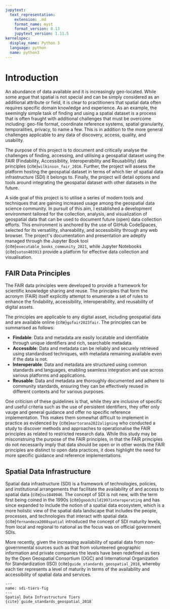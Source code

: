 ```yaml
---
jupytext:
  text_representation:
    extension: .md
    format_name: myst
    format_version: 0.13
    jupytext_version: 1.11.5
kernelspec:
  display_name: Python 3
  language: python
  name: python3
---
```


# Introduction

An abundance of data available and it is increasingly geo-located. While some argue that spatial is not special and can be simply considered as an additional attribute or field, it is clear to practitioners that spatial data often requires specific domain knowledge and experience. As an example, the seemingly simple task of finding and using a spatial dataset is a process that is often fraught with additional challenges that must be overcome including: geo-file format, coordinate reference systems, spatial granularity, temporalities, privacy, to name a few. This is in addition to the more general challenges applicable to any data of discovery, access, quality, and usability.

The purpose of this project is to document and critically analyse the challenges of finding, accessing, and utilising a geospatial dataset using the FAIR (Findability, Accessibility, Interoperability and Reusability) data principles {cite}`wilkinson_fair_2016`. Further, the project will assess the platform hosting the geospatial dataset in terms of which tier of spatial data infrastructure (SDI) it belongs to. Finally, the project will detail options and tools around integrating the geospatial dataset with other datasets in the future.

A side goal of this project is to utilise a series of modern tools and techniques that are gaining increased usage among the geospatial data science community. In pursuit of this aim, I established a development environment tailored for the collection, analysis, and visualization of geospatial data that can be used to document future (open) data collection efforts. This environment is anchored by the use of GitHub CodeSpaces, selected for its versatility, shareability, and accessibility through any web browser. The project's documentation and presentation are adeptly managed through the Jupyter Book tool {cite}`executable_books_community_2021`, while Jupyter Notebooks {cite}`soton403913` provide a platform for effective data collection and visualisation.

## FAIR Data Principles
The FAIR data principles were developed to provide a framework for scientific knowledge sharing and reuse. The principles that form the acronym (FAIR) itself explicitly attempt to enumerate a set of rules to enhance the findability, accessibility, interoperability, and reusability of digital assets. 

The principles are applicable to any digital asset, including geospatial data and are available online {cite}`gofair2023fair`. The principles can be summarised as follows:

- **Findable**: Data and metadata are easily locatable and identifiable through unique identifiers and rich, searchable metadata.
- **Accessible**: Data and metadata can be reliably and securely retrieved using standardised techniques, with metadata remaining available even if the data is not.
- **Interoperable**: Data and metadata are structured using common standards and languages, enabling seamless integration and use across various platforms and applications.
- **Reusable**: Data and metadata are thoroughly documented and adhere to community standards, ensuring they can be effectively reused in different contexts and for various purposes.

One criticism of these guidelines is that, while they are inclusive of specific and useful criteria such as the use of persistent identifiers, they offer only vauge and general guidance and offer no specific reference implementation. This makes them somewhat difficult to implement in practice as evidenced by {cite}`martorana2022aligning` who conducted a study to discover methods and approaches to operationalise the FAIR principles as related to restricted research data. While this study may be misconstruing the purpose of the FAIR principles, in that the FAIR principles do not necessarily imply that data should be open or in other words the FAIR principles are distinct to open data practices, it does highlight the need for more specific guidance and reference implementations.

## Spatial Data Infrastructure
Spatial data infrastructure (SDI) is a framework of technologies, policies, and institutional arrangements that facilitate the availability of and access to spatial data {cite}`su1040946`. The concept of SDI is not new, with the term first being coined in the 1990s {cite}`goodchild1997interoperating` and has since expanded to include the notion of a spatial data ecosystem, which is a more holistic view of the spatial data landscape that includes the people, processes, and technologies that interact with spatial data. {cite}`fernandeza2008spatial` introduced the concept of SDI maturity levels, from local and regional to national as the focus was on official government SDIs.

More recently, given the increasing availability of spatial data from non-governmental sources such as that from volunteered geographic information and private companies the levels have been redefined as tiers by the Open Geospatial Consortium (OGC) and International Organization for Standardization (ISO) {cite}`guide_standards_geospatial_2018`, whereby each tier represents a level of maturity in terms of the availability and accessibility of spatial data and services.

```{figure} images/sdi-tiers.png
---
name: sdi-tiers-fig
---
Spatial Data Infrastructure Tiers {cite}`guide_standards_geospatial_2018`
```
